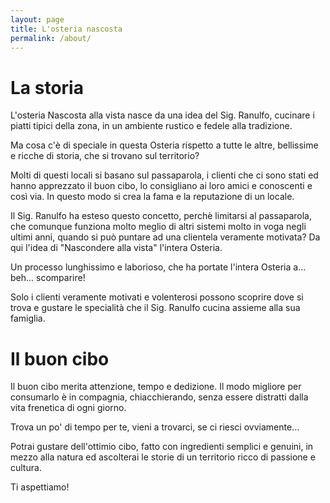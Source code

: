 ```yaml
---
layout: page
title: L'osteria nascosta
permalink: /about/
---
```


# La storia

L'osteria Nascosta alla vista nasce da una idea del Sig. Ranulfo, cucinare i piatti tipici della zona, in un ambiente rustico e fedele alla tradizione.

Ma cosa c'è di speciale in questa Osteria rispetto a tutte le altre, bellissime e ricche di storia, che si trovano sul territorio?

Molti di questi locali si basano sul passaparola, i clienti che ci sono stati ed hanno apprezzato il buon cibo, lo consigliano ai loro amici e conoscenti e così via. In questo modo si crea la fama e la reputazione di un locale.

Il Sig. Ranulfo ha esteso questo concetto, perchè limitarsi al passaparola, che comunque funziona molto meglio di altri sistemi molto in voga negli ultimi anni, quando si può puntare ad una clientela veramente motivata?
Da qui l'idea di "Nascondere alla vista" l'intera Osteria.

Un processo lunghissimo e laborioso, che ha portate l'intera Osteria a... beh... scomparire!

Solo i clienti veramente motivati e volenterosi possono scoprire dove si trova e gustare le specialità che il Sig. Ranulfo cucina assieme alla sua famiglia.

# Il buon cibo

Il buon cibo merita attenzione, tempo e dedizione. Il modo migliore per consumarlo è in compagnia, chiacchierando, senza essere distratti dalla vita frenetica di ogni giorno.

Trova un po' di tempo per te, vieni a trovarci, se ci riesci ovviamente...

Potrai gustare dell'ottimio cibo, fatto con ingredienti semplici e genuini, in mezzo alla natura ed ascolterai le storie di un territorio ricco di passione e cultura.

Ti aspettiamo!